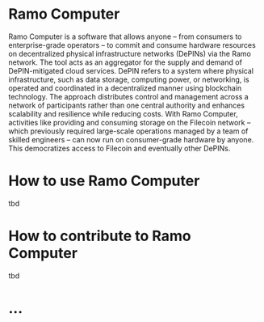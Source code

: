 # Ramo Computer
Ramo Computer is a software that allows anyone – from consumers to enterprise-grade operators – to commit and consume hardware resources on decentralized physical infrastructure networks (DePINs) via the Ramo network. The tool acts as an aggregator for the supply and demand of DePIN-mitigated cloud services. 
DePIN refers to a system where physical infrastructure, such as data storage, computing power, or networking, is operated and coordinated in a decentralized manner using blockchain technology. The approach distributes control and management across a network of participants rather than one central authority and enhances scalability and resilience while reducing costs.
With Ramo Computer, activities like providing and consuming storage on the Filecoin network – which previously required large-scale operations managed by a team of skilled engineers – can now run on consumer-grade hardware by anyone. This democratizes access to Filecoin and eventually other DePINs. 

# How to use Ramo Computer
tbd


# How to contribute to Ramo Computer
tbd

# ...
